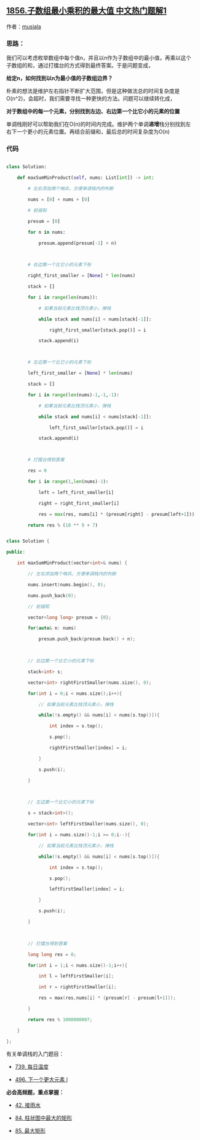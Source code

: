 ## [1856.子数组最小乘积的最大值 中文热门题解1](https://leetcode.cn/problems/maximum-subarray-min-product/solutions/100000/python-qian-zhui-he-dan-diao-zhan-qing-x-gow8)

作者：[musiala](https://leetcode.cn/u/musiala)
### 思路：
我们可以考虑枚举数组中每个值n，并且以n作为子数组中的最小值，再乘以这个子数组的和，通过打擂台的方式得到最终答案。于是问题变成，

**给定n，如何找到以n为最小值的子数组边界？**

朴素的想法是维护左右指针不断扩大范围，但是这种做法总的时间复杂度是O(n^2)，会超时，我们需要寻找一种更快的方法。问题可以继续转化成，

**对于数组中的每一个元素，分别找到左边、右边第一个比它小的元素的位置**

单调栈刚好可以帮助我们在O(n)的时间内完成。维护两个单调**递增**栈分别找到左右下一个更小的元素位置。再结合前缀和，最后总的时间复杂度为O(n)

### 代码
```python []
class Solution:
    def maxSumMinProduct(self, nums: List[int]) -> int:
        # 左右添加两个哨兵，方便单调栈内的判断
        nums = [0] + nums + [0]
        # 前缀和
        presum = [0]
        for n in nums:
            presum.append(presum[-1] + n)
        
        # 右边第一个比它小的元素下标
        right_first_smaller = [None] * len(nums)
        stack = []
        for i in range(len(nums)):
            # 如果当前元素比栈顶元素小，弹栈
            while stack and nums[i] < nums[stack[-1]]:
                right_first_smaller[stack.pop()] = i
            stack.append(i)

        # 左边第一个比它小的元素下标
        left_first_smaller = [None] * len(nums)
        stack = []
        for i in range(len(nums)-1,-1,-1):
            # 如果当前元素比栈顶元素小，弹栈
            while stack and nums[i] < nums[stack[-1]]:
                left_first_smaller[stack.pop()] = i
            stack.append(i)

        # 打擂台得到答案
        res = 0
        for i in range(1,len(nums)-1):
            left = left_first_smaller[i]
            right = right_first_smaller[i]
            res = max(res, nums[i] * (presum[right] - presum[left+1]))
        return res % (10 ** 9 + 7)
```
```c++ []
class Solution {
public:
    int maxSumMinProduct(vector<int>& nums) {
        // 左右添加两个哨兵，方便单调栈内的判断
        nums.insert(nums.begin(), 0);
        nums.push_back(0);
        // 前缀和
        vector<long long> presum = {0};
        for(auto& n: nums)
            presum.push_back(presum.back() + n);
        
        // 右边第一个比它小的元素下标
        stack<int> s;
        vector<int> rightFirstSmaller(nums.size(), 0);
        for(int i = 0;i < nums.size();i++){
            // 如果当前元素比栈顶元素小，弹栈
            while(!s.empty() && nums[i] < nums[s.top()]){
                int index = s.top();
                s.pop();
                rightFirstSmaller[index] = i;
            }
            s.push(i);
        }
        
        // 左边第一个比它小的元素下标
        s = stack<int>();
        vector<int> leftFirstSmaller(nums.size(), 0);
        for(int i = nums.size()-1;i >= 0;i--){
            // 如果当前元素比栈顶元素小，弹栈
            while(!s.empty() && nums[i] < nums[s.top()]){
                int index = s.top();
                s.pop();
                leftFirstSmaller[index] = i;
            }
            s.push(i);
        }
        
        // 打擂台得到答案
        long long res = 0;
        for(int i = 1;i < nums.size()-1;i++){
            int l = leftFirstSmaller[i];
            int r = rightFirstSmaller[i];
            res = max(res,nums[i] * (presum[r] - presum[l+1]));
        }
        return res % 1000000007;
    }
};
```

有关单调栈的入门题目：

- [739. 每日温度](/problems/daily-temperatures/)
- [496. 下一个更大元素 I](/problems/next-greater-element-i/)

**必会高频题，重点掌握：**

- [42. 接雨水](/problems/trapping-rain-water/)
- [84. 柱状图中最大的矩形](/problems/largest-rectangle-in-histogram/)
- [85. 最大矩形](/problems/maximal-rectangle/)